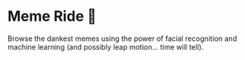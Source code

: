 # Meme Ride :ocean:

Browse the dankest memes using the power of facial recognition and machine learning (and possibly leap motion... time will tell).
